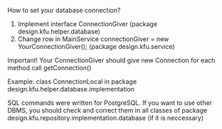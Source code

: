 How to set your database connection?

1. Implement interface ConnectionGiver
(package design.kfu.helper.database)
2. Change row in MainService
connectionGiver = new YourConnectionGiver();
(package design.kfu.service)

Important! Your ConnectionGiver should give new Connection for each method call getConnection()

Example:
class ConnectionLocal in
package design.kfu.helper.database.implementation


SQL commands were written for PostgreSQL. If you want to use other DBMS, you should check and correct them in all classes of package design.kfu.repository.implementation.database
(if it is neccessary)